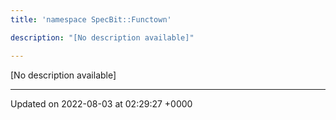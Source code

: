 ```yaml
---
title: 'namespace SpecBit::Functown'

description: "[No description available]"

---
```







[No description available]






-------------------------------

Updated on 2022-08-03 at 02:29:27 +0000